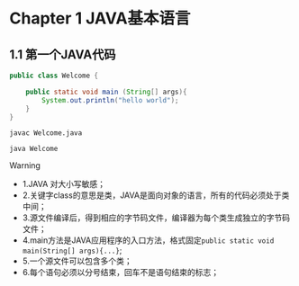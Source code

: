 # Chapter 1 JAVA基本语言
## 1.1 第一个JAVA代码

```java
public class Welcome {

	public static void main (String[] args){
		System.out.println("hello world");
	}
}
```

`javac Welcome.java`

`java Welcome`

> [!WARNING]
> - 1.JAVA 对大小写敏感；
> - 2.关键字class的意思是类，JAVA是面向对象的语言，所有的代码必须处于类中间；
> - 3.源文件编译后，得到相应的字节码文件，编译器为每个类生成独立的字节码文件；
> - 4.main方法是JAVA应用程序的入口方法，格式固定`public static void main(String[] args){...}`;
> - 5.一个源文件可以包含多个类；
> - 6.每个语句必须以分号结束，回车不是语句结束的标志；
